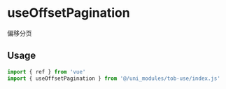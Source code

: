 # useOffsetPagination

偏移分页

## Usage

```js
import { ref } from 'vue'
import { useOffsetPagination } from '@/uni_modules/tob-use/index.js'


```

